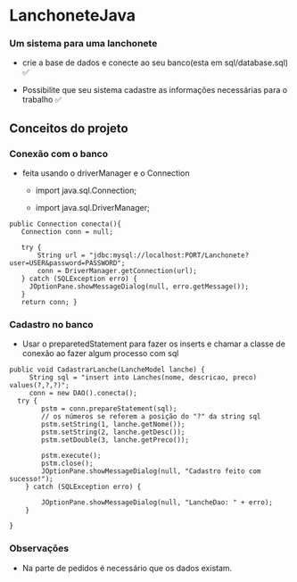 # LanchoneteJava


### Um sistema para uma lanchonete
 -  crie a base de dados e conecte ao seu banco(esta  em sql/database.sql) ✅
   
 - Possibilite que seu sistema cadastre as informações necessárias para o trabalho ✅


## Conceitos do projeto

### Conexão com o banco 
   - feita usando o driverManager e o Connection

       -  import java.sql.Connection;

       - import java.sql.DriverManager;
   
     
    public Connection conecta(){
       Connection conn = null; 
       
       try {
           String url = "jdbc:mysql://localhost:PORT/Lanchonete?user=USER&password=PASSWORD";
           conn = DriverManager.getConnection(url);
       } catch (SQLException erro) {
         JOptionPane.showMessageDialog(null, erro.getMessage());
       }
       return conn; } 

### Cadastro no banco
   - Usar o preparetedStatement para fazer os inserts e chamar a classe de conexão ao fazer algum processo com sql
   
    public void CadastrarLanche(LancheModel lanche) {
         String sql = "insert into Lanches(nome, descricao, preco) values(?,?,?)";
         conn = new DAO().conecta();
      try {
            pstm = conn.prepareStatement(sql);
            // os números se referem a posição do "?" da string sql
            pstm.setString(1, lanche.getNome());
            pstm.setString(2, lanche.getDesc());
            pstm.setDouble(3, lanche.getPreco());
    
            pstm.execute();
            pstm.close();
            JOptionPane.showMessageDialog(null, "Cadastro feito com sucesso!");
        } catch (SQLException erro) {

            JOptionPane.showMessageDialog(null, "LancheDao: " + erro);
        }
      
    }


### Observações
 - Na parte de pedidos é necessário que os dados existam.




